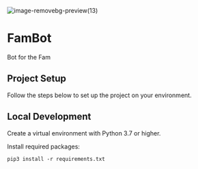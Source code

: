 ![image-removebg-preview(13)](https://user-images.githubusercontent.com/7218565/138966607-fd05ba7f-8238-4bbe-85c2-6d998a47f352.png)
# FamBot
Bot for the Fam

## Project Setup
Follow the steps below to set up the project on your environment.

## Local Development
Create a virtual environment with Python 3.7 or higher.

Install required packages:
```
pip3 install -r requirements.txt
```
